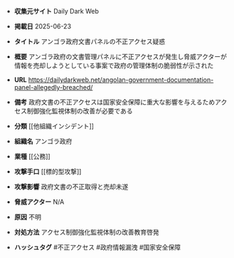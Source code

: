- **収集元サイト**
Daily Dark Web

- **掲載日**
2025-06-23

- **タイトル**
アンゴラ政府文書パネルの不正アクセス疑惑

- **概要**
アンゴラ政府の文書管理パネルに不正アクセスが発生し脅威アクターが情報を売却しようとしている事案で政府の管理体制の脆弱性が示された

- **URL**
https://dailydarkweb.net/angolan-government-documentation-panel-allegedly-breached/

- **備考**
政府文書の不正アクセスは国家安全保障に重大な影響を与えるためアクセス制御強化監視体制の改善が必要である

- **分類**
[[他組織インシデント]]

- **組織名**
アンゴラ政府

- **業種**
[[公務]]

- **攻撃手口**
[[標的型攻撃]]

- **攻撃影響**
政府文書の不正取得と売却未遂

- **脅威アクター**
N/A

- **原因**
不明

- **対処方法**
アクセス制御強化監視体制の改善教育啓発

- **ハッシュタグ**
#不正アクセス #政府情報漏洩 #国家安全保障
